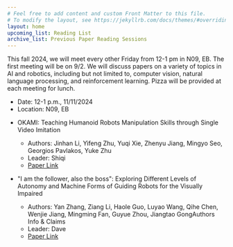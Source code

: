 ```yaml
---
# Feel free to add content and custom Front Matter to this file.
# To modify the layout, see https://jekyllrb.com/docs/themes/#overriding-theme-defaults
layout: home
upcoming_list: Reading List
archive_list: Previous Paper Reading Sessions
---
```


This fall 2024, we will meet every other Friday from 12-1 pm in N09, EB. The first meeting will be on 9/2.
We will discuss papers on a variety of topics in AI and robotics, including but not limited to, computer vision, natural language processing, and reinforcement learning.
Pizza will be provided at each meeting for lunch.

- Date: 12-1 p.m., 11/11/2024
- Location: N09, EB

<!-- Upcoming papers -->

- OKAMI: Teaching Humanoid Robots Manipulation Skills through Single Video Imitation
    - Authors: Jinhan Li, Yifeng Zhu, Yuqi Xie, Zhenyu Jiang, Mingyo Seo, Georgios Pavlakos, Yuke Zhu
    - Leader: Shiqi
    - [Paper Link](https://ut-austin-rpl.github.io/OKAMI/)

- "I am the follower, also the boss": Exploring Different Levels of Autonomy and Machine Forms of Guiding Robots for the Visually Impaired
    - Authors: Yan Zhang, Ziang Li, Haole Guo, Luyao Wang, Qihe Chen, Wenjie Jiang, Mingming Fan, Guyue Zhou, Jiangtao GongAuthors Info & Claims
    - Leader: Dave
    - [Paper Link](https://dl.acm.org/doi/full/10.1145/3544548.3580884)

<!-- - Vision-Language Foundation Models as Effective Robot Imitators
    - Authors: Xinghang Li, Minghuan Liu, Hanbo Zhang, Cunjun Yu, Jie Xu, Hongtao Wu, Chilam Cheang, Ya Jing, Weinan Zhang, Huaping Liu, Hang Li, Tao Kong
    - Venue: Arxiv
    - [Paper Link](https://arxiv.org/abs/2311.01378)


- Diffusion Policy: Visuomotor Policy Learning via Action Diffusion
    - [Paper Link](https://diffusion-policy.cs.columbia.edu/)

- Champion-level drone racing using deep reinforcement learning
    - [Paper Link](https://www.nature.com/articles/s41586-023-06419-4) -->

<!-- Members
- Members:
    - Shiqi Zhang
    - Xiaohan Zhang
    - David DeFazio
    - Yohei Hayamizu
    - Zainab Altaweel
-->
